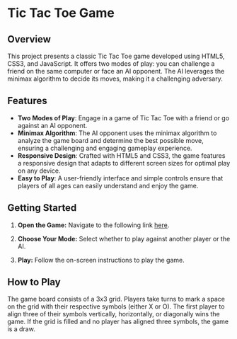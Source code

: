 # Tic Tac Toe Game

## Overview

This project presents a classic Tic Tac Toe game developed using HTML5, CSS3, and JavaScript. It offers two modes of play: you can challenge a friend on the same computer or face an AI opponent. The AI leverages the minimax algorithm to decide its moves, making it a challenging adversary.

## Features

- **Two Modes of Play**: Engage in a game of Tic Tac Toe with a friend or go against an AI opponent.
- **Minimax Algorithm**: The AI opponent uses the minimax algorithm to analyze the game board and determine the best possible move, ensuring a challenging and engaging gameplay experience.
- **Responsive Design**: Crafted with HTML5 and CSS3, the game features a responsive design that adapts to different screen sizes for optimal play on any device.
- **Easy to Play**: A user-friendly interface and simple controls ensure that players of all ages can easily understand and enjoy the game.

## Getting Started

1. **Open the Game:** Navigate to the following link [here](https://wilmer856.github.io/tic-tac-toe/).

2. **Choose Your Mode:** Select whether to play against another player or the AI.

3. **Play:** Follow the on-screen instructions to play the game.

## How to Play

The game board consists of a 3x3 grid.
Players take turns to mark a space on the grid with their respective symbols (either X or O).
The first player to align three of their symbols vertically, horizontally, or diagonally wins the game.
If the grid is filled and no player has aligned three symbols, the game is a draw.
